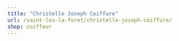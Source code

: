 ```yaml
---
title: "Christelle Joseph Coiffure"
url: /saint-leu-la-foret/christelle-joseph-coiffure/
shop: coiffeur
---
```

